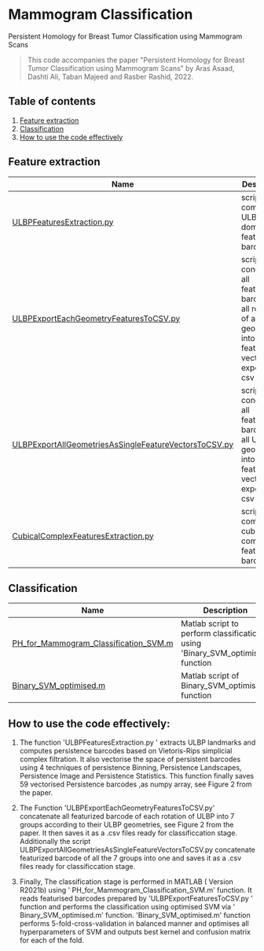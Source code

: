 # Mammogram Classification
Persistent Homology for Breast Tumor Classification using Mammogram Scans

> This code accompanies the paper "Persistent Homology for Breast Tumor Classification using Mammogram Scans" by Aras Asaad, Dashti Ali, Taban Majeed and Rasber Rashid, 2022.

## Table of contents
1. [Feature extraction](#feature-extraction)
2. [Classification](#classification)
3. [How to use the code effectively](#how-to-use-the-code-effectively)


## Feature extraction

| Name | Description  |
|----------------------------------------------------------------------------------------------------------|----------------------------------|
|[ULBPFeaturesExtraction.py](https://github.com/dashtiali/mammogram-classification/blob/main/ULBPFeaturesExtraction.py) | script to compute ULBP domain PH featurized barcodes |
|[ULBPExportEachGeometryFeaturesToCSV.py](https://github.com/dashtiali/mammogram-classification/blob/main/ULBPExportEachGeometryFeaturesToCSV.py) | script to concatenate all featurized barcode of all rotation of an ULBP geometry into one feature vector and export to csv |
|[ULBPExportAllGeometriesAsSingleFeatureVectorsToCSV.py](https://github.com/dashtiali/mammogram-classification/blob/main/ULBPExportAllGeometriesAsSingleFeatureVectorsToCSV.py) | script to concatenate all featurized barcode of all ULBP geometry into one feature vector and export to csv |
|[CubicalComplexFeaturesExtraction.py](https://github.com/dashtiali/mammogram-classification/blob/main/CubicalComplexFeaturesExtraction.py) | script to compute cubical complex PH featurized barcodes |

## Classification
| Name | Description  |
|----------------------------------------------------------------------------------------------------------|----------------------------------|
|[PH_for_Mammogram_Classification_SVM.m](https://github.com/dashtiali/mammogram-classification/blob/main/PH_for_Mammogram_Classification_SVM.m) | Matlab script to perform classification using 'Binary_SVM_optimised' function |
|[Binary_SVM_optimised.m](https://github.com/dashtiali/mammogram-classification/blob/main/Binary_SVM_optimised.m) | Matlab script of Binary_SVM_optimised function |

## How to use the code effectively:

1. The function 'ULBPFeaturesExtraction.py ' extracts ULBP landmarks and computes persistence barcodes based on Vietoris-Rips simplicial complex filtration. It also vectorise the space of persistent barcodes using 4 techniques of persistence Binning, Persistence Landscapes, Persistence Image and Persistence Statistics. This function finally saves 59 vectorised Persistence barcodes ,as numpy array, see Figure 2 from the paper.

2. The Function 'ULBPExportEachGeometryFeaturesToCSV.py' concatenate all featurized barcode of each rotation of ULBP into 7 groups according to their ULBP geometries, see Figure 2 from the paper. It then saves it as a .csv files ready for classificcation stage. Additionally the script ULBPExportAllGeometriesAsSingleFeatureVectorsToCSV.py concatenate featurized barcode of all the 7 groups into one and saves it as a .csv files ready for classificcation stage.

3. Finally, The classification stage is performed in MATLAB ( Version R2021b) using ' PH_for_Mammogram_Classification_SVM.m' function. It reads featurised barcodes prepared by 'ULBPExportFeaturesToCSV.py ' function and performs the classification using optimised SVM via ' Binary_SVM_optimised.m' function. 'Binary_SVM_optimised.m' function performs 5-fold-cross-validation in balanced manner and optimises all hyperparameters of SVM and outputs best kernel and confusion matrix for each of the fold.

